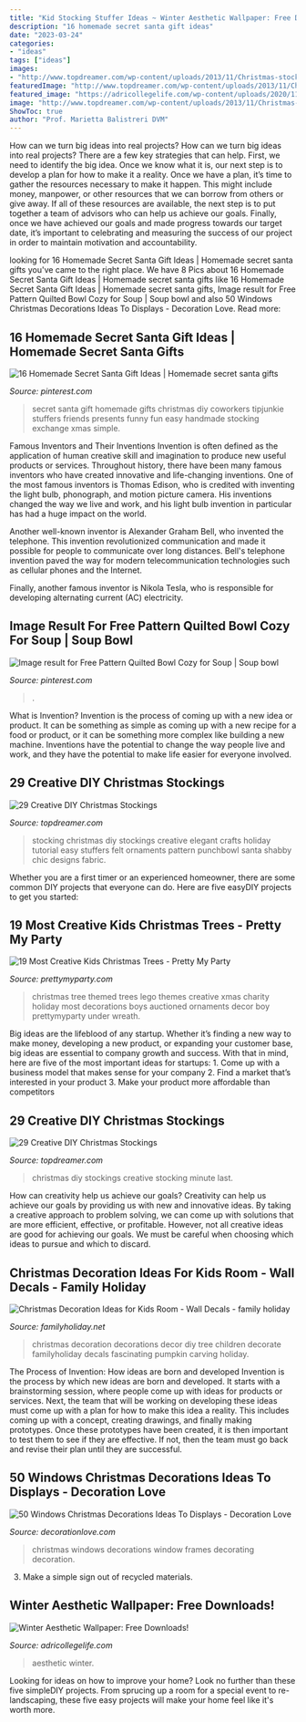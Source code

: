 ```yaml
---
title: "Kid Stocking Stuffer Ideas ~ Winter Aesthetic Wallpaper: Free Downloads!"
description: "16 homemade secret santa gift ideas"
date: "2023-03-24"
categories:
- "ideas"
tags: ["ideas"]
images:
- "http://www.topdreamer.com/wp-content/uploads/2013/11/Christmas-stocking4-634x792.jpg"
featuredImage: "http://www.topdreamer.com/wp-content/uploads/2013/11/Christmas-stocking4-634x792.jpg"
featured_image: "https://adricollegelife.com/wp-content/uploads/2020/11/10-576x1024.png"
image: "http://www.topdreamer.com/wp-content/uploads/2013/11/Christmas-stocking4-634x792.jpg"
ShowToc: true
author: "Prof. Marietta Balistreri DVM"
---
```



How can we turn big ideas into real projects?
How can we turn big ideas into real projects? There are a few key strategies that can help. First, we need to identify the big idea. Once we know what it is, our next step is to develop a plan for how to make it a reality. Once we have a plan, it’s time to gather the resources necessary to make it happen. This might include money, manpower, or other resources that we can borrow from others or give away. If all of these resources are available, the next step is to put together a team of advisors who can help us achieve our goals. Finally, once we have achieved our goals and made progress towards our target date, it’s important to celebrating and measuring the success of our project in order to maintain motivation and accountability.

	

		
looking for 16 Homemade Secret Santa Gift Ideas | Homemade secret santa gifts you've came to the right place. We have 8 Pics about 16 Homemade Secret Santa Gift Ideas | Homemade secret santa gifts like 16 Homemade Secret Santa Gift Ideas | Homemade secret santa gifts, Image result for Free Pattern Quilted Bowl Cozy for Soup | Soup bowl and also 50 Windows Christmas Decorations Ideas To Displays - Decoration Love. Read more:
		
    
## 16 Homemade Secret Santa Gift Ideas | Homemade Secret Santa Gifts

<img loading=lazy src="https://i.pinimg.com/736x/e8/7b/63/e87b6399b4a7a6f4501306e3779397dc--christmas-stocking-stuffers-christmas-stockings.jpg" onerror="this.onerror=null;this.src='https://tse1.mm.bing.net/th?id=OIP.jn4noVIKX42N97MEydbv2AHaO7&amp;pid=15.1';" alt="16 Homemade Secret Santa Gift Ideas | Homemade secret santa gifts">

_Source: pinterest.com_

>secret santa gift homemade gifts christmas diy coworkers tipjunkie stuffers friends presents funny fun easy handmade stocking exchange xmas simple. 

	

Famous Inventors and Their Inventions
Invention is often defined as the application of human creative skill and imagination to produce new useful products or services. Throughout history, there have been many famous inventors who have created innovative and life-changing inventions.
One of the most famous inventors is Thomas Edison, who is credited with inventing the light bulb, phonograph, and motion picture camera. His inventions changed the way we live and work, and his light bulb invention in particular has had a huge impact on the world.

Another well-known inventor is Alexander Graham Bell, who invented the telephone. This invention revolutionized communication and made it possible for people to communicate over long distances. Bell's telephone invention paved the way for modern telecommunication technologies such as cellular phones and the Internet.

Finally, another famous inventor is Nikola Tesla, who is responsible for developing alternating current (AC) electricity.

    
## Image Result For Free Pattern Quilted Bowl Cozy For Soup | Soup Bowl

<img loading=lazy src="https://i.pinimg.com/736x/cf/54/99/cf54994c0ae039368ef90f9aad4b3d28.jpg" onerror="this.onerror=null;this.src='https://tse3.mm.bing.net/th?id=OIP.ufxKyqbBR7ODJ6LuJ3vwWwHaFZ&amp;pid=15.1';" alt="Image result for Free Pattern Quilted Bowl Cozy for Soup | Soup bowl">

_Source: pinterest.com_

>. 

	

What is Invention?
Invention is the process of coming up with a new idea or product. It can be something as simple as coming up with a new recipe for a food or product, or it can be something more complex like building a new machine. Inventions have the potential to change the way people live and work, and they have the potential to make life easier for everyone involved.

    
## 29 Creative DIY Christmas Stockings

<img loading=lazy src="http://www.topdreamer.com/wp-content/uploads/2013/11/DIY-Christmas-stocking3-634x953.jpg" onerror="this.onerror=null;this.src='https://tse4.mm.bing.net/th?id=OIP.ls0_VClE0toA3-pXtx36iAHaLI&amp;pid=15.1';" alt="29 Creative DIY Christmas Stockings">

_Source: topdreamer.com_

>stocking christmas diy stockings creative elegant crafts holiday tutorial easy stuffers felt ornaments pattern punchbowl santa shabby chic designs fabric. 

	

Whether you are a first timer or an experienced homeowner, there are some common DIY projects that everyone can do. Here are five easyDIY projects to get you started:

    
## 19 Most Creative Kids Christmas Trees - Pretty My Party

<img loading=lazy src="https://www.prettymyparty.com/wp-content/gallery/kids-christmas-trees/lego-themed-christmas-tree.jpg" onerror="this.onerror=null;this.src='https://tse4.mm.bing.net/th?id=OIP.MAJVSr5uzfpwwcUQtHSqjwHaLh&amp;pid=15.1';" alt="19 Most Creative Kids Christmas Trees - Pretty My Party">

_Source: prettymyparty.com_

>christmas tree themed trees lego themes creative xmas charity holiday most decorations boys auctioned ornaments decor boy prettymyparty under wreath. 

	

Big ideas are the lifeblood of any startup. Whether it’s finding a new way to make money, developing a new product, or expanding your customer base, big ideas are essential to company growth and success. With that in mind, here are five of the most important ideas for startups: 1. Come up with a business model that makes sense for your company 2. Find a market that’s interested in your product 3. Make your product more affordable than competitors 
    
## 29 Creative DIY Christmas Stockings

<img loading=lazy src="http://www.topdreamer.com/wp-content/uploads/2013/11/Christmas-stocking4-634x792.jpg" onerror="this.onerror=null;this.src='https://tse1.mm.bing.net/th?id=OIP.n7ql1tGnz2fgy1AayfnsCQHaJQ&amp;pid=15.1';" alt="29 Creative DIY Christmas Stockings">

_Source: topdreamer.com_

>christmas diy stockings creative stocking minute last. 

	

How can creativity help us achieve our goals?
Creativity can help us achieve our goals by providing us with new and innovative ideas. By taking a creative approach to problem solving, we can come up with solutions that are more efficient, effective, or profitable. However, not all creative ideas are good for achieving our goals. We must be careful when choosing which ideas to pursue and which to discard.

    
## Christmas Decoration Ideas For Kids Room - Wall Decals - Family Holiday

<img loading=lazy src="http://www.familyholiday.net/wp-content/uploads/2013/09/Christmas-Decoration-Ideas-for-Kids-Room-Wall-Decals_43.jpg" onerror="this.onerror=null;this.src='https://tse3.mm.bing.net/th?id=OIP.Kz6BKhCCx57YzdLb8OfbCgHaLu&amp;pid=15.1';" alt="Christmas Decoration Ideas for Kids Room - Wall Decals - family holiday">

_Source: familyholiday.net_

>christmas decoration decorations decor diy tree children decorate familyholiday decals fascinating pumpkin carving holiday. 

	

The Process of Invention: How ideas are born and developed
Invention is the process by which new ideas are born and developed. It starts with a brainstorming session, where people come up with ideas for products or services. Next, the team that will be working on developing these ideas must come up with a plan for how to make this idea a reality. This includes coming up with a concept, creating drawings, and finally making prototypes. Once these prototypes have been created, it is then important to test them to see if they are effective. If not, then the team must go back and revise their plan until they are successful.

    
## 50 Windows Christmas Decorations Ideas To Displays - Decoration Love

<img loading=lazy src="http://www.decorationlove.com/wp-content/uploads/2016/08/Decorating-Old-Window-Frames-for-Christmas.jpg" onerror="this.onerror=null;this.src='https://tse4.mm.bing.net/th?id=OIP.3DNLQqj4_yjzMZgBJJ5XCAHaLH&amp;pid=15.1';" alt="50 Windows Christmas Decorations Ideas To Displays - Decoration Love">

_Source: decorationlove.com_

>christmas windows decorations window frames decorating decoration. 

	

3. Make a simple sign out of recycled materials.

    
## Winter Aesthetic Wallpaper: Free Downloads!

<img loading=lazy src="https://adricollegelife.com/wp-content/uploads/2020/11/10-576x1024.png" onerror="this.onerror=null;this.src='https://tse4.mm.bing.net/th?id=OIP.V-f8BnrtbH0fQEUPDB045AHaNK&amp;pid=15.1';" alt="Winter Aesthetic Wallpaper: Free Downloads!">

_Source: adricollegelife.com_

>aesthetic winter. 

	

Looking for ideas on how to improve your home? Look no further than these five simpleDIY projects. From sprucing up a room for a special event to re-landscaping, these five easy projects will make your home feel like it's worth more.

